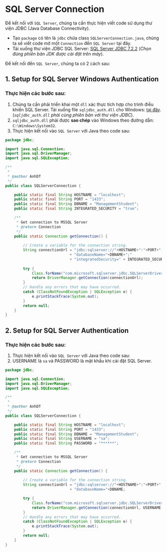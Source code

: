 # SQL Server Connection

Để kết nối với `SQL Server`, chúng ta cần thực hiện viết code sử dụng thư viện JDBC (Java Database Connectivity).

- Tạo `package` có tên là `jdbc` chứa class `SQLServerConnection.java`, chúng ta sẽ viết code mở một `Connection` đến `SQL Server` tại đây.
- Tải xuống thư viện JDBC SQL Server: [SQL Server JDBC 7.2.2](https://github.com/AnhDT11/Course-JavaCore-JDBC/tree/master/Library) (_Chọn đúng phiên bản JDK được cài đặt trên máy_). 

Để kết nối đến `SQL Server`, chúng ta có 2 cách sau:

## 1. Setup for SQL Server Windows Authentication

### Thực hiện các bước sau:
1. Chúng ta cần phải triển khai một `dll` xác thực tích hợp cho trình điều khiển SQL Server. Tải xuống file `sqljdbc_auth.dll` cho Windows: [tại đây](https://github.com/AnhDT11/Course-JavaCore-JDBC/tree/master/Library/auth/x64). (_`sqljdbc_auth.dll` phải cùng phiên bản với thư viện JDBC_).
2. `sqljdbc_auth.dll` phải được __sao chép__ vào Windows theo đường dẫn: `C:\Windows\System32`.
3. Thực hiện kết nối vào `SQL Server` với Java theo code sau:

```java
package jdbc;

import java.sql.Connection;
import java.sql.DriverManager;
import java.sql.SQLException;

/**
 *
 * @author AnhDT
 */
public class SQLServerConnection {

    public static final String HOSTNAME = "localhost";
    public static final String PORT = "1433";
    public static final String DBNAME = "ManagementStudent";
    public static final String INTEGRATED_SECURITY = "true";

    /**
     * Get connection to MSSQL Server
     * @return Connection
     */
    public static Connection getConnection() {
        
        // Create a variable for the connection string.
        String connectionUrl = "jdbc:sqlserver://"+HOSTNAME+":"+PORT+";"
                             + "databaseName="+DBNAME+";"
                             + "integratedSecurity=" + INTEGRATED_SECURITY;
                             
        try {
            Class.forName("com.microsoft.sqlserver.jdbc.SQLServerDriver");
            return DriverManager.getConnection(connectionUrl);
        }
        // Handle any errors that may have occurred.
        catch (ClassNotFoundException | SQLException e) {
            e.printStackTrace(System.out);
        }
        return null;
    }
}

```

## 2. Setup for SQL Server Authentication

### Thực hiện các bước sau:
1. Thực hiện kết nối vào `SQL Server` với Java theo code sau:
2. USERNAME là `sa` và PASSWORD là mật khẩu khi cài đặt SQL Server.

```java
package jdbc;

import java.sql.Connection;
import java.sql.DriverManager;
import java.sql.SQLException;

/**
 *
 * @author AnhDT
 */
public class SQLServerConnection {

    public static final String HOSTNAME = "localhost";
    public static final String PORT = "1433";
    public static final String DBNAME = "ManagementStudent";
    public static final String USERNAME = "sa";
    public static final String PASSWORD = "******";

    /**
     * Get connection to MSSQL Server
     * @return Connection
     */
    public static Connection getConnection() {
        
        // Create a variable for the connection string.
        String connectionUrl = "jdbc:sqlserver://"+HOSTNAME+":"+PORT+";"
                             + "databaseName="+DBNAME;

        try {
            Class.forName("com.microsoft.sqlserver.jdbc.SQLServerDriver");
            return DriverManager.getConnection(connectionUrl, USERNAME, PASSWORD);
        }
        // Handle any errors that may have occurred.
        catch (ClassNotFoundException | SQLException e) {
            e.printStackTrace(System.out);
        }
        return null;
    }
}

```
